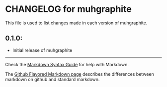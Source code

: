 # CHANGELOG for muhgraphite

This file is used to list changes made in each version of muhgraphite.

## 0.1.0:

* Initial release of muhgraphite

- - -
Check the [Markdown Syntax Guide](http://daringfireball.net/projects/markdown/syntax) for help with Markdown.

The [Github Flavored Markdown page](http://github.github.com/github-flavored-markdown/) describes the differences between markdown on github and standard markdown.
